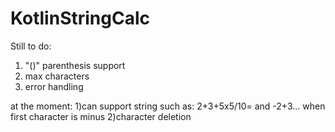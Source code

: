﻿# KotlinStringCalc

Still to do:
1) "()" parenthesis support
2) max characters
3) error handling

at the moment:
1)can support string such as: 2+3+5x5/10= and -2+3... when first character is minus
2)character deletion
